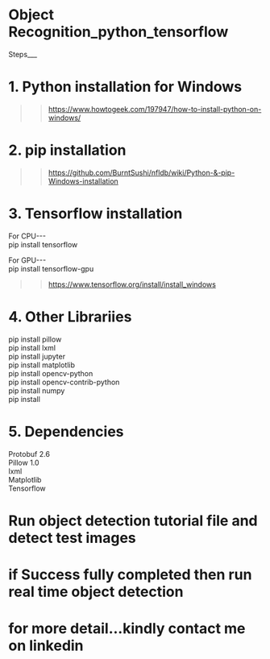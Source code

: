 # Object Recognition_python_tensorflow


Steps___ <br/>


# 1. Python installation for Windows

>> https://www.howtogeek.com/197947/how-to-install-python-on-windows/




# 2. pip installation


>> https://github.com/BurntSushi/nfldb/wiki/Python-&-pip-Windows-installation



# 3. Tensorflow installation

For CPU--- <br/>
pip install tensorflow

For GPU---<br/>
pip install tensorflow-gpu<br/>

>> https://www.tensorflow.org/install/install_windows




# 4. Other Librariies

>> 
pip install pillow<br/>
pip install lxml<br/>
pip install jupyter<br/>
pip install matplotlib<br/>
pip install opencv-python<br/>
pip install opencv-contrib-python<br/>
pip install numpy<br/>
pip install <br/>


# 5. Dependencies

Protobuf 2.6<br/>
Pillow 1.0<br/>
lxml<br/>
Matplotlib<br/>
Tensorflow<br/>


# Run object detection tutorial file and detect test images <br/>
# if Success fully completed then run real time object detection <br/>


# for more detail...kindly contact me on linkedin <script type="text/javascript" src="https://platform.linkedin.com/badges/js/profile.js" async defer></script>




